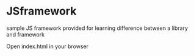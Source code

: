 # JSframework
sample JS framework provided for learning difference between a library and framework

Open index.html in your browser 
